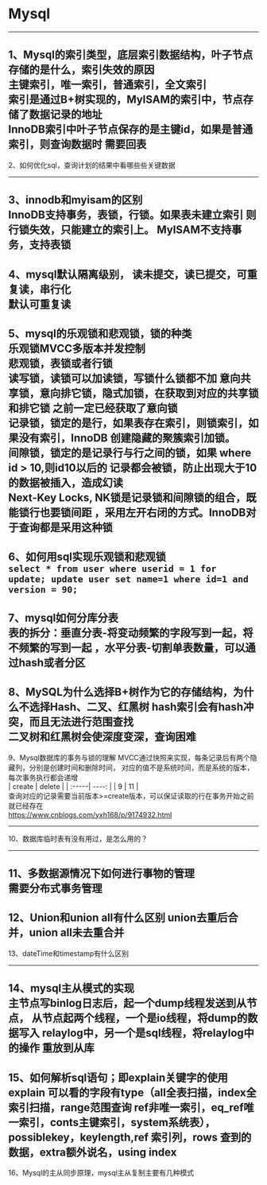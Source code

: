 # Mysql
---
1、Mysql的索引类型，底层索引数据结构，叶子节点存储的是什么，索引失效的原因  
   主键索引，唯一索引，普通索引，全文索引  
   索引是通过B+树实现的，MyISAM的索引中，节点存储了数据记录的地址  
   InnoDB索引中叶子节点保存的是主键id，如果是普通索引，则查询数据时
   需要回表
---
2、如何优化sql，查询计划的结果中看哪些些关键数据

---
3、innodb和myisam的区别  
    InnoDB支持事务，表锁，行锁。如果表未建立索引
    则行锁失效，只能建立的索引上。
    MyISAM不支持事务，支持表锁
---  
4、mysql默认隔离级别，
    读未提交，读已提交，可重复读，串行化  
    默认可重复读
---
5、mysql的乐观锁和悲观锁，锁的种类  
    乐观锁MVCC多版本并发控制  
    悲观锁，表锁或者行锁  
    读写锁，读锁可以加读锁，写锁什么锁都不加
    意向共享锁，意向排它锁，隐式加锁，在获取到对应的共享锁和排它锁
    之前一定已经获取了意向锁  
    记录锁，锁定的是行，如果表存在索引，则锁索引，如果没有索引，InnoDB
    创建隐藏的聚簇索引加锁。  
    间隙锁，锁定的是记录行与行之间的锁，如果 where id >  10,则id10以后的
    记录都会被锁，防止出现大于10的数据被插入，造成幻读  
    Next-Key Locks, NK锁是记录锁和间隙锁的组合，既能锁行也要锁间距
    ，采用左开右闭的方式。InnoDB对于查询都是采用这种锁
---
6、如何用sql实现乐观锁和悲观锁  
    ```
    select * from user where userid = 1 for update;
    update user set name=1 where id=1 and version = 90;   
    ```
---
7、mysql如何分库分表  
表的拆分：垂直分表-将变动频繁的字段写到一起，将不频繁的写到一起
，水平分表-切割单表数量，可以通过hash或者分区
---
8、MySQL为什么选择B+树作为它的存储结构，为什么不选择Hash、二叉、红黑树
hash索引会有hash冲突，而且无法进行范围查找  
二叉树和红黑树会使深度变深，查询困难
---
9、Mysql数据库的事务与锁的理解
    MVCC通过快照来实现，每条记录后有两个隐藏列，分别是创建时间和删除时间，
    对应的值不是系统时间，而是系统的版本，每次事务执行都会递增  
    | create | delete | 
    | :-----| ----: | 
    | 9 | 11 |   
    查询对应的记录需要当前版本>=create版本，可以保证读取的行在事务开始之前就已经存在  
    https://www.cnblogs.com/yxh168/p/9174932.html
    
    
    
    
---
10、数据库临时表有没有用过，是怎么用的？

---
11、多数据源情况下如何进行事物的管理  
需要分布式事务管理  
---
12、Union和union all有什么区别
union去重后合并，union all未去重合并
---
13、dateTime和timestamp有什么区别

---
14、mysql主从模式的实现    
    主节点写binlog日志后，起一个dump线程发送到从节点，
    从节点起两个线程，一个是io线程，将dump的数据写入
    relaylog中，另一个是sql线程，将relaylog中的操作
    重放到从库  
---
15、如何解析sql语句；即explain关键字的使用  
    explain 可以看的字段有type（all全表扫描，index全索引扫描，range范围查询
    ref非唯一索引，eq_ref唯一索引，conts主键索引，system系统表），
    possiblekey，keylength,ref 索引列，rows 查到的数据，extra额外说名，using index  
---
16、Mysql的主从同步原理，mysql主从复制主要有几种模式